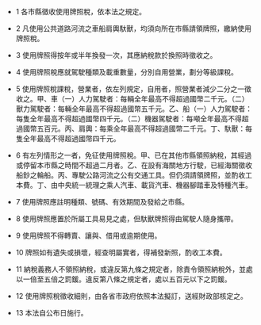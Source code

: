 * 1 各市縣徵收使用牌照稅，依本法之規定。

* 2 凡使用公共道路河流之車船肩輿馱獸，均須向所在市縣請領牌照，繳納使用牌照稅。

* 3 使用牌照得按年或半年換發一次，其應納稅款於換照時徵收之。

* 4 使用牌照稅應就駕駛種類及載重數量，分別自用營業，劃分等級課稅。

* 5 使用牌照稅課稅，營業者，依左列規定，自用者，照營業者減少二分之一徵收之。甲、車（一）人力駕駛者：每輛全年最高不得超過國幣二千元。（二）獸力駕駛者：每輛全年最高不得超過國幣五千元。乙、船（一）人力駕駛者：每隻全年最高不得超過國幣四千元。（二）機器駕駛者：每噸全年最高不得超過國幣五百元。丙、肩輿：每乘全年最高不得超過國幣二千元。丁、馱獸：每隻全年最高不得超過國幣四千元。

* 6 有左列情形之一者，免征使用牌照稅。甲、已在其他市縣領照納稅，其經過或停留本市縣之時間不超過二月者。乙、在設有海關地方行駛，已經海關徵收船鈔之輪船。丙、專駛公路河流之公有交通工具。但仍須請領牌照，並酌收工本費。丁、由中央統一統理之乘人汽車、載貨汽車、機器腳踏車及特種汽車。

* 7 使用牌照應註明種類、號碼、有效期間及發給之市縣。

* 8 使用牌照應置於所屬工具易見之處，但馱獸牌照得由駕駛人隨身攜帶。

* 9 使用牌照不得轉賣、讓與、借用或逾期使用。

* 10 牌照如有遺失或損壞，經查明屬實者，得補發新照，酌收工本費。

* 11 納稅義務人不領照納稅，或違反第九條之規定者，除責令領照納稅外，並處以一倍至五倍之罰鍰。違反第八條之規定者，處以五百元以下之罰鍰。

* 12 使用牌照稅徵收細則，由各省市政府依照本法擬訂，送經財政部核定之。

* 13 本法自公布日施行。

